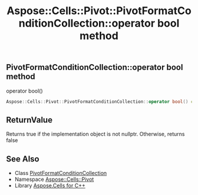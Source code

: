 ﻿---
title: Aspose::Cells::Pivot::PivotFormatConditionCollection::operator bool method
linktitle: operator bool
second_title: Aspose.Cells for C++ API Reference
description: 'Aspose::Cells::Pivot::PivotFormatConditionCollection::operator bool method. operator bool() in C++.'
type: docs
weight: 400
url: /cpp/aspose.cells.pivot/pivotformatconditioncollection/operator_bool/
---
## PivotFormatConditionCollection::operator bool method


operator bool()

```cpp
Aspose::Cells::Pivot::PivotFormatConditionCollection::operator bool() const
```


## ReturnValue

Returns true if the implementation object is not nullptr. Otherwise, returns false

## See Also

* Class [PivotFormatConditionCollection](../)
* Namespace [Aspose::Cells::Pivot](../../)
* Library [Aspose.Cells for C++](../../../)
